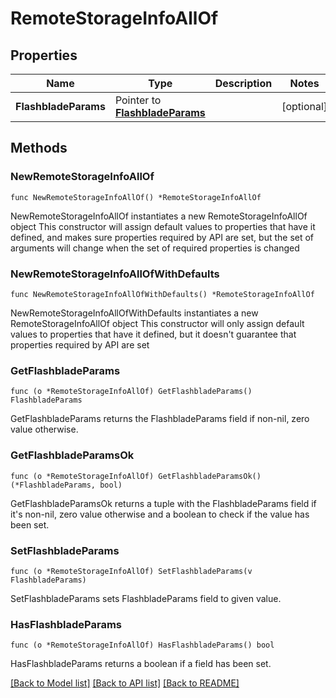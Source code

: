 # RemoteStorageInfoAllOf

## Properties

Name | Type | Description | Notes
------------ | ------------- | ------------- | -------------
**FlashbladeParams** | Pointer to [**FlashbladeParams**](FlashbladeParams.md) |  | [optional] 

## Methods

### NewRemoteStorageInfoAllOf

`func NewRemoteStorageInfoAllOf() *RemoteStorageInfoAllOf`

NewRemoteStorageInfoAllOf instantiates a new RemoteStorageInfoAllOf object
This constructor will assign default values to properties that have it defined,
and makes sure properties required by API are set, but the set of arguments
will change when the set of required properties is changed

### NewRemoteStorageInfoAllOfWithDefaults

`func NewRemoteStorageInfoAllOfWithDefaults() *RemoteStorageInfoAllOf`

NewRemoteStorageInfoAllOfWithDefaults instantiates a new RemoteStorageInfoAllOf object
This constructor will only assign default values to properties that have it defined,
but it doesn't guarantee that properties required by API are set

### GetFlashbladeParams

`func (o *RemoteStorageInfoAllOf) GetFlashbladeParams() FlashbladeParams`

GetFlashbladeParams returns the FlashbladeParams field if non-nil, zero value otherwise.

### GetFlashbladeParamsOk

`func (o *RemoteStorageInfoAllOf) GetFlashbladeParamsOk() (*FlashbladeParams, bool)`

GetFlashbladeParamsOk returns a tuple with the FlashbladeParams field if it's non-nil, zero value otherwise
and a boolean to check if the value has been set.

### SetFlashbladeParams

`func (o *RemoteStorageInfoAllOf) SetFlashbladeParams(v FlashbladeParams)`

SetFlashbladeParams sets FlashbladeParams field to given value.

### HasFlashbladeParams

`func (o *RemoteStorageInfoAllOf) HasFlashbladeParams() bool`

HasFlashbladeParams returns a boolean if a field has been set.


[[Back to Model list]](../README.md#documentation-for-models) [[Back to API list]](../README.md#documentation-for-api-endpoints) [[Back to README]](../README.md)


